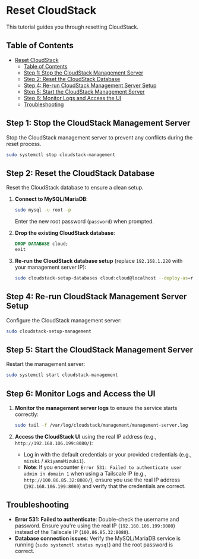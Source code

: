 # Reset CloudStack

This tutorial guides you through resetting CloudStack.

## Table of Contents

- [Reset CloudStack](#reset-cloudstack)
  - [Table of Contents](#table-of-contents)
  - [Step 1: Stop the CloudStack Management Server](#step-1-stop-the-cloudstack-management-server)
  - [Step 2: Reset the CloudStack Database](#step-2-reset-the-cloudstack-database)
  - [Step 4: Re-run CloudStack Management Server Setup](#step-4-re-run-cloudstack-management-server-setup)
  - [Step 5: Start the CloudStack Management Server](#step-5-start-the-cloudstack-management-server)
  - [Step 6: Monitor Logs and Access the UI](#step-6-monitor-logs-and-access-the-ui)
  - [Troubleshooting](#troubleshooting)


## Step 1: Stop the CloudStack Management Server

Stop the CloudStack management server to prevent any conflicts during the reset process.

```bash
sudo systemctl stop cloudstack-management
```

## Step 2: Reset the CloudStack Database

Reset the CloudStack database to ensure a clean setup.

1. **Connect to MySQL/MariaDB**:

   ```bash
   sudo mysql -u root -p
   ```

   Enter the new root password (`password`) when prompted.

2. **Drop the existing CloudStack database**:

   ```sql
   DROP DATABASE cloud;
   exit
   ```

3. **Re-run the CloudStack database setup** (replace `192.168.1.220` with your management server IP):
   ```bash
   sudo cloudstack-setup-databases cloud:cloud@localhost --deploy-as=root:password -i 192.168.1.220
   ```

## Step 4: Re-run CloudStack Management Server Setup

Configure the CloudStack management server:

```bash
sudo cloudstack-setup-management
```

## Step 5: Start the CloudStack Management Server

Restart the management server:

```bash
sudo systemctl start cloudstack-management
```

## Step 6: Monitor Logs and Access the UI

1. **Monitor the management server logs** to ensure the service starts correctly:

   ```bash
   sudo tail -f /var/log/cloudstack/management/management-server.log
   ```

2. **Access the CloudStack UI** using the real IP address (e.g., `http://192.168.106.199:8080/`):
   - Log in with the default credentials or your provided credentials (e.g., `mizuki` / `AkiyamaMizuki1`).
   - **Note**: If you encounter `Error 531: Failed to authenticate user admin in domain 1` when using a Tailscale IP (e.g., `http://100.86.85.32:8080/`), ensure you use the real IP address (`192.168.106.199:8080`) and verify that the credentials are correct.

## Troubleshooting

- **Error 531: Failed to authenticate**: Double-check the username and password. Ensure you're using the real IP (`192.168.106.199:8080`) instead of the Tailscale IP (`100.86.85.32:8080`).
- **Database connection issues**: Verify the MySQL/MariaDB service is running (`sudo systemctl status mysql`) and the root password is correct.
